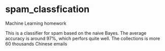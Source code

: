 # spam_classfication
Machine Learning homework

This is a classifier for spam based on the naive Bayes.
The average accuracy is around 97%, which perfors quite well.
The collections is more 60 thousands Chinese emails 
